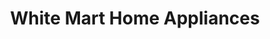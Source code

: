 ---
title: "White Mart Home Appliances"
url: /kattappana/white-mart-home-appliances/
shop: Allgemein
---
